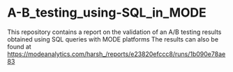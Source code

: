 # A-B_testing_using-SQL_in_MODE
This repository contains a report on the validation of an A/B testing results obtained using SQL queries with MODE platforms
The results can also be found at https://modeanalytics.com/harsh_/reports/e23820efccc8/runs/1b090e78ae83  
 
